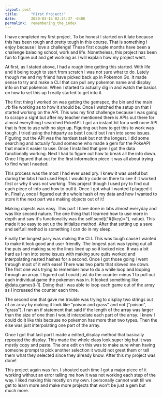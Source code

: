 ```yaml
---
layout: post
title:      "First Project!"
date:       2020-03-16 02:24:37 -0400
permalink:  remembering_the_index
---
```



I have completed my first project. To be honest I started on it late because this has been rough and pretty tough in this course. That is something I enjoy because I love a challenge! These first couple months have been a challenge balacing school, work and life. Nonetheless, this project has been fun to figure out and get working as I will explain how my project went.

At first, as I stated above, I had a rough time getting this started. With life and it being tough to start from scratch I was not sure what to do. Lately though me and my friend have picked back up in Pokemon Go. It made sense to try and make a CLI that can pull any pokemon name and display info on that pokemon. When I started to actually dig in and watch the basics on how to set this up I really started to get into it.

The first thing I worked on was getting the gemspec, the bin and the main .rb file working as to how it should be. Once I watched the setup on that I started working on the API. This was my first challenge because I was going to scrape a sight but after my teacher mentioned there is APIs out there for almost everything I searched PokeAPI. I got an instant hit for a well none API that is free to use with no sign up. Figuring out how to get this to work was tough. I tried using the httparty as best I could but I ran into some issues. Figuring out the API was the hardest task but not the longest. I did some searching and actually found someone who made a gem for the PokeAPI that made it easier to use. Once I installed that gem I got the data functionally working. Next I had to figure out how to break all the info down. Once I figured that out for the first information piece it was all about trying to find what I needed.

This process was the most I had ever used pry. I knew it was useful but during the labs I had used Repl. I would try code on there to see if it worked first or why it was not working. This project though I used pry to find out each piece of info and how to pull it. Once I got what I wanted I plugged it in. Finally, once I figured out the whole hash of my data and how I wanted to store it the next part was making objects out of it!

Making objects was easy. This part I have done in labs almost everyday and was like second nature. The one thing that I learned how to use more in depth and saw it's functionality was the self.send(("#{lkey}="), value). This made it so easy to set up the initialize method. After that setting up a save and self.all method is something I can do in my sleep.

Finally the longest pary was making the CLI. This was tough cause I wanted to make it look good and user friendly. The longest part was typing out all the puts and making sure the lines lined up so it looked nice. It was a bit hard as I ran into some issues with making sure quits worked and interpolating nested hashes for a second. Once I got those going I went through most of it with ease! There was two parts that slowed me down. The frist one was trying to remember how to do a while loop and looping through an array. I figured out I could just do the counter minus 1 to pull out each individual game the pokemon was in. It looked something like @data.games[i-1]. Doing that I was able to loop each game out of the array as I increased the counter each time. 

The second one that gave me trouble was trying to display two strings out of an array by making it look like "poison and grass" and not ["poison", "grass"]. I ran an if statement that said if the length of the array was larger than the size of one then I would interpolate each part of the array. I knew I could do it like this because no pokemon has more than two types. Then the else was just interpolating one part of the array.

Once I got that last part I made a edited_display method that basically repeated the display. This made the whole class look super big but it was mostly copy and paste. The one edit on this was to make sure when having someone prompt to pick another selection it would not greet them or tell them what they selected since they already know. After this my project was done! 

This project again was fun. I shouted each time I got a major piece of it working without an error telling me how it was not working each step of the way. I liked making this mostly on my own. I personally cannot wait till we get to learn more and make more projects that won't be just a gem but much more.
